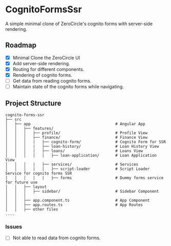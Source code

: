 # CognitoFormsSsr

A simple minimal clone of ZeroCircle's cognito forms with server-side rendering.

## Roadmap

- [x] Minimal Clone the ZeroCircle UI
- [x] Add server-side rendering.
- [x] Routing for different components.
- [x] Rendering of cognito forms.
- [ ] Get data from reading cognito forms.
- [ ] Maintain state of the cognito forms while navigating.

## Project Structure

```
cognito-forms-ssr
├── src
│   ├── app                                     # Angular App
│   │   ├── features/
│   │   │   ├── profile/                        # Profile View
│   │   │   ├── finance/                        # Finance View
│   │   │   |   ├── cognito-form/               # Cognito Form for SSR
│   │   │   |   ├── loan-history/               # Loan History View
│   │   │   |   ├── loans/                      # Loans View
│   │   │   |   |   ├── loan-application/       # Loan Application View
│   │   │   |   ├── services/                   # Services
│   │   │   |   |   ├── script-loader           # Script Loader Service for cognito forms SSR
│   │   │   |   |   ├── forms                   # Dummy forms service for future use
│   │   ├── layout
│   │   │   ├── sidebar/                        # Sidebar Component
│   │   │   
│   │   ├── app.component.ts                    # App Component 
│   │   ├── app.routes.ts                       # App Routes
│   │   ├── other files
....
```

### Issues

- [ ] Not able to read data from cognito forms.